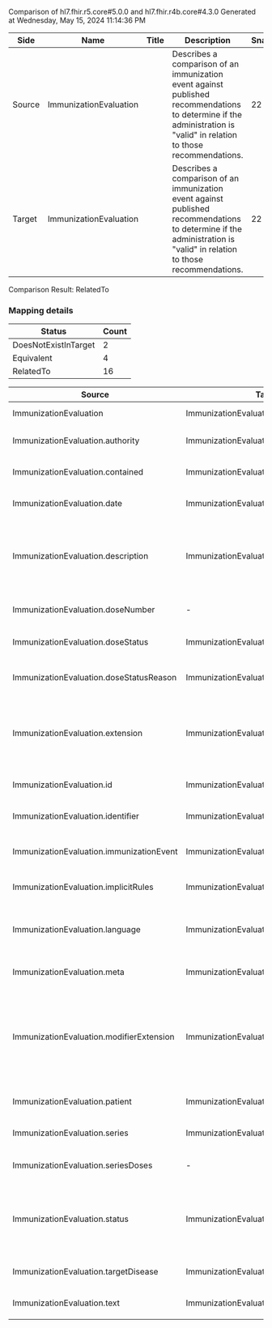 Comparison of hl7.fhir.r5.core#5.0.0 and hl7.fhir.r4b.core#4.3.0
Generated at Wednesday, May 15, 2024 11:14:36 PM

| Side | Name | Title | Description | Snapshot | Differential |
| --- | --- | --- | --- | --- | --- |
| Source | ImmunizationEvaluation |  | Describes a comparison of an immunization event against published recommendations to determine if the administration is "valid" in relation to those  recommendations. | 22 | 14 |
| Target | ImmunizationEvaluation |  | Describes a comparison of an immunization event against published recommendations to determine if the administration is "valid" in relation to those  recommendations. | 22 | 14 |


Comparison Result: RelatedTo


### Mapping details

| Status | Count |
| ------ | ----- |
DoesNotExistInTarget | 2 |
Equivalent | 4 |
RelatedTo | 16 |


| Source | Target | Status | Message |
| ------ | ------ | ------ | ------- |
| ImmunizationEvaluation | ImmunizationEvaluation | Equivalent | R5 `ImmunizationEvaluation` maps as Equivalent to R4B `ImmunizationEvaluation` |
| ImmunizationEvaluation.authority | ImmunizationEvaluation.authority | Equivalent | R5 `ImmunizationEvaluation.authority` maps as Equivalent to R4B `ImmunizationEvaluation.authority` |
| ImmunizationEvaluation.contained | ImmunizationEvaluation.contained | Equivalent | R5 `ImmunizationEvaluation.contained` maps as Equivalent to R4B `ImmunizationEvaluation.contained` |
| ImmunizationEvaluation.date | ImmunizationEvaluation.date | Equivalent | R5 `ImmunizationEvaluation.date` maps as Equivalent to R4B `ImmunizationEvaluation.date` |
| ImmunizationEvaluation.description | ImmunizationEvaluation.description | SourceIsBroaderThanTarget | R5 `ImmunizationEvaluation.description` maps as SourceIsBroaderThanTarget to R4B `ImmunizationEvaluation.description` - description has change due to type change: R5 description markdown has no equivalent or mapped type in R4B description |
| ImmunizationEvaluation.doseNumber | - | DoesNotExistInTarget | R5 `ImmunizationEvaluation.doseNumber` does not appear in the target and has no mapping for `ImmunizationEvaluation`. |
| ImmunizationEvaluation.doseStatus | ImmunizationEvaluation.doseStatus | Equivalent | R5 `ImmunizationEvaluation.doseStatus` maps as Equivalent to R4B `ImmunizationEvaluation.doseStatus` |
| ImmunizationEvaluation.doseStatusReason | ImmunizationEvaluation.doseStatusReason | Equivalent | R5 `ImmunizationEvaluation.doseStatusReason` maps as Equivalent to R4B `ImmunizationEvaluation.doseStatusReason` |
| ImmunizationEvaluation.extension | ImmunizationEvaluation.extension | SourceIsBroaderThanTarget | R5 `ImmunizationEvaluation.extension` maps as SourceIsBroaderThanTarget to R4B `ImmunizationEvaluation.extension` - extension has change due to type change: R5 `extension` `Extension` maps as SourceIsBroaderThanTarget for R4B `extension` |
| ImmunizationEvaluation.id | ImmunizationEvaluation.id | Equivalent | R5 `ImmunizationEvaluation.id` maps as Equivalent to R4B `ImmunizationEvaluation.id` |
| ImmunizationEvaluation.identifier | ImmunizationEvaluation.identifier | Equivalent | R5 `ImmunizationEvaluation.identifier` maps as Equivalent to R4B `ImmunizationEvaluation.identifier` |
| ImmunizationEvaluation.immunizationEvent | ImmunizationEvaluation.immunizationEvent | Equivalent | R5 `ImmunizationEvaluation.immunizationEvent` maps as Equivalent to R4B `ImmunizationEvaluation.immunizationEvent` |
| ImmunizationEvaluation.implicitRules | ImmunizationEvaluation.implicitRules | Equivalent | R5 `ImmunizationEvaluation.implicitRules` maps as Equivalent to R4B `ImmunizationEvaluation.implicitRules` |
| ImmunizationEvaluation.language | ImmunizationEvaluation.language | RelatedTo | R5 `ImmunizationEvaluation.language` maps as RelatedTo to R4B `ImmunizationEvaluation.language` - language changed the binding strength from Required to Preferred |
| ImmunizationEvaluation.meta | ImmunizationEvaluation.meta | Equivalent | R5 `ImmunizationEvaluation.meta` maps as Equivalent to R4B `ImmunizationEvaluation.meta` |
| ImmunizationEvaluation.modifierExtension | ImmunizationEvaluation.modifierExtension | SourceIsBroaderThanTarget | R5 `ImmunizationEvaluation.modifierExtension` maps as SourceIsBroaderThanTarget to R4B `ImmunizationEvaluation.modifierExtension` - modifierExtension has change due to type change: R5 `modifierExtension` `Extension` maps as SourceIsBroaderThanTarget for R4B `modifierExtension` |
| ImmunizationEvaluation.patient | ImmunizationEvaluation.patient | Equivalent | R5 `ImmunizationEvaluation.patient` maps as Equivalent to R4B `ImmunizationEvaluation.patient` |
| ImmunizationEvaluation.series | ImmunizationEvaluation.series | Equivalent | R5 `ImmunizationEvaluation.series` maps as Equivalent to R4B `ImmunizationEvaluation.series` |
| ImmunizationEvaluation.seriesDoses | - | DoesNotExistInTarget | R5 `ImmunizationEvaluation.seriesDoses` does not appear in the target and has no mapping for `ImmunizationEvaluation`. |
| ImmunizationEvaluation.status | ImmunizationEvaluation.status | Equivalent | R5 `ImmunizationEvaluation.status` maps as Equivalent to R4B `ImmunizationEvaluation.status` - status has compatible required binding for code type: http://hl7.org/fhir/ValueSet/immunization-evaluation-status|5.0.0 and http://hl7.org/fhir/ValueSet/immunization-evaluation-status|4.3.0 (Equivalent) |
| ImmunizationEvaluation.targetDisease | ImmunizationEvaluation.targetDisease | Equivalent | R5 `ImmunizationEvaluation.targetDisease` maps as Equivalent to R4B `ImmunizationEvaluation.targetDisease` |
| ImmunizationEvaluation.text | ImmunizationEvaluation.text | Equivalent | R5 `ImmunizationEvaluation.text` maps as Equivalent to R4B `ImmunizationEvaluation.text` |

